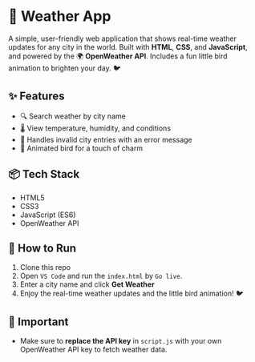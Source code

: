 # 🌈 Weather App

A simple, user-friendly web application that shows real-time weather updates for any city in the world. Built with **HTML**, **CSS**, and **JavaScript**, and powered by the 🌍 **OpenWeather API**. Includes a fun little bird animation to brighten your day. 🐦

## ✨ Features
- 🔍 Search weather by city name  
- 🌡️ View temperature, humidity, and conditions  
- 🚫 Handles invalid city entries with an error message  
- 🐥 Animated bird for a touch of charm  

## 📦 Tech Stack
- HTML5  
- CSS3  
- JavaScript (ES6)  
- OpenWeather API  

## 🚀 How to Run
1. Clone this repo  
2. Open `VS Code` and run the `index.html` by `Go live`.
3. Enter a city name and click **Get Weather**
4. Enjoy the real-time weather updates and the little bird animation! 🐦

## 🔑 Important
- Make sure to **replace the API key** in `script.js` with your own OpenWeather API key to fetch weather data.

